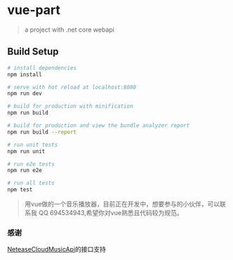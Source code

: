 # vue-part

> a project with .net core webapi

## Build Setup

``` bash
# install dependencies
npm install

# serve with hot reload at localhost:8080
npm run dev

# build for production with minification
npm run build

# build for production and view the bundle analyzer report
npm run build --report

# run unit tests
npm run unit

# run e2e tests
npm run e2e

# run all tests
npm test
```
> 用vue做的一个音乐播放器，目前正在开发中，想要参与的小伙伴，可以联系我 QQ 694534943,希望你对vue熟悉且代码较为规范。

### 感谢

<a href='https://github.com/Binaryify/NeteaseCloudMusicApi'>NeteaseCloudMusicApi</a>的接口支持

